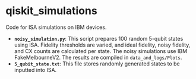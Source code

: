 # qiskit_simulations

Code for ISA simulations on IBM devices.

- **`noisy_simulation.py`**: This script prepares 100 random 5-qubit states using ISA. Fidelity thresholds are varied, and ideal fidelity, noisy fidelity, and CX counts are calculated per state. The noisy simulations use IBM FakeMelbourneV2. The results are compiled in `data_and_logs/Plots`.
- **`5_qubit_state.txt`**: This file stores randomly generated states to be inputted into ISA.
